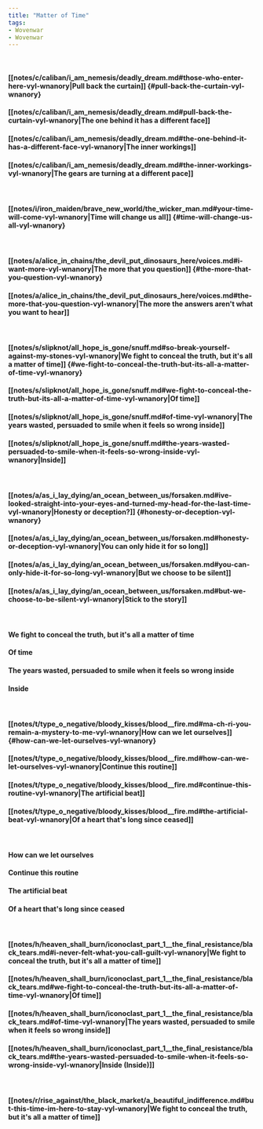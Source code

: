 ```yaml
---
title: "Matter of Time"
tags:
- Wovenwar
- Wovenwar
---
```

&nbsp;
#### [[notes/c/caliban/i_am_nemesis/deadly_dream.md#those-who-enter-here-vyl-wnanory|Pull back the curtain]] {#pull-back-the-curtain-vyl-wnanory}
#### [[notes/c/caliban/i_am_nemesis/deadly_dream.md#pull-back-the-curtain-vyl-wnanory|The one behind it has a different face]]
#### [[notes/c/caliban/i_am_nemesis/deadly_dream.md#the-one-behind-it-has-a-different-face-vyl-wnanory|The inner workings]]
#### [[notes/c/caliban/i_am_nemesis/deadly_dream.md#the-inner-workings-vyl-wnanory|The gears are turning at a different pace]]
&nbsp;
#### [[notes/i/iron_maiden/brave_new_world/the_wicker_man.md#your-time-will-come-vyl-wnanory|Time will change us all]] {#time-will-change-us-all-vyl-wnanory}
&nbsp;
#### [[notes/a/alice_in_chains/the_devil_put_dinosaurs_here/voices.md#i-want-more-vyl-wnanory|The more that you question]] {#the-more-that-you-question-vyl-wnanory}
#### [[notes/a/alice_in_chains/the_devil_put_dinosaurs_here/voices.md#the-more-that-you-question-vyl-wnanory|The more the answers aren't what you want to hear]]
&nbsp;
#### [[notes/s/slipknot/all_hope_is_gone/snuff.md#so-break-yourself-against-my-stones-vyl-wnanory|We fight to conceal the truth, but it's all a matter of time]] {#we-fight-to-conceal-the-truth-but-its-all-a-matter-of-time-vyl-wnanory}
#### [[notes/s/slipknot/all_hope_is_gone/snuff.md#we-fight-to-conceal-the-truth-but-its-all-a-matter-of-time-vyl-wnanory|Of time]]
#### [[notes/s/slipknot/all_hope_is_gone/snuff.md#of-time-vyl-wnanory|The years wasted, persuaded to smile when it feels so wrong inside]]
#### [[notes/s/slipknot/all_hope_is_gone/snuff.md#the-years-wasted-persuaded-to-smile-when-it-feels-so-wrong-inside-vyl-wnanory|Inside]]
&nbsp;
#### [[notes/a/as_i_lay_dying/an_ocean_between_us/forsaken.md#ive-looked-straight-into-your-eyes-and-turned-my-head-for-the-last-time-vyl-wnanory|Honesty or deception?]] {#honesty-or-deception-vyl-wnanory}
#### [[notes/a/as_i_lay_dying/an_ocean_between_us/forsaken.md#honesty-or-deception-vyl-wnanory|You can only hide it for so long]]
#### [[notes/a/as_i_lay_dying/an_ocean_between_us/forsaken.md#you-can-only-hide-it-for-so-long-vyl-wnanory|But we choose to be silent]]
#### [[notes/a/as_i_lay_dying/an_ocean_between_us/forsaken.md#but-we-choose-to-be-silent-vyl-wnanory|Stick to the story]]
&nbsp;
#### We fight to conceal the truth, but it's all a matter of time
#### Of time
#### The years wasted, persuaded to smile when it feels so wrong inside
#### Inside
&nbsp;
#### [[notes/t/type_o_negative/bloody_kisses/blood__fire.md#ma-ch-ri-you-remain-a-mystery-to-me-vyl-wnanory|How can we let ourselves]] {#how-can-we-let-ourselves-vyl-wnanory}
#### [[notes/t/type_o_negative/bloody_kisses/blood__fire.md#how-can-we-let-ourselves-vyl-wnanory|Continue this routine]]
#### [[notes/t/type_o_negative/bloody_kisses/blood__fire.md#continue-this-routine-vyl-wnanory|The artificial beat]]
#### [[notes/t/type_o_negative/bloody_kisses/blood__fire.md#the-artificial-beat-vyl-wnanory|Of a heart that's long since ceased]]
&nbsp;
#### How can we let ourselves
#### Continue this routine
#### The artificial beat
#### Of a heart that's long since ceased
&nbsp;
#### [[notes/h/heaven_shall_burn/iconoclast_part_1__the_final_resistance/black_tears.md#i-never-felt-what-you-call-guilt-vyl-wnanory|We fight to conceal the truth, but it's all a matter of time]]
#### [[notes/h/heaven_shall_burn/iconoclast_part_1__the_final_resistance/black_tears.md#we-fight-to-conceal-the-truth-but-its-all-a-matter-of-time-vyl-wnanory|Of time]]
#### [[notes/h/heaven_shall_burn/iconoclast_part_1__the_final_resistance/black_tears.md#of-time-vyl-wnanory|The years wasted, persuaded to smile when it feels so wrong inside]]
#### [[notes/h/heaven_shall_burn/iconoclast_part_1__the_final_resistance/black_tears.md#the-years-wasted-persuaded-to-smile-when-it-feels-so-wrong-inside-vyl-wnanory|Inside (Inside)]]
&nbsp;
#### [[notes/r/rise_against/the_black_market/a_beautiful_indifference.md#but-this-time-im-here-to-stay-vyl-wnanory|We fight to conceal the truth, but it's all a matter of time]]
